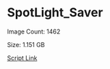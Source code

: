 # SpotLight_Saver

Image Count: 1462

Size: 1.151 GB

[Script Link](https://github.com/liuyal/Archive/blob/master/Python/Utilities/Miscellaneous/spotlight_saver.py)